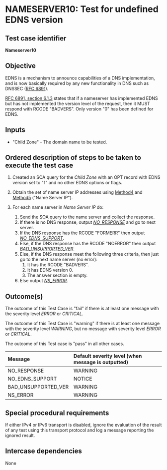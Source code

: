 # NAMESERVER10: Test for undefined EDNS version

## Test case identifier

**Nameserver10**

## Objective

EDNS is a mechanism to announce capabilities of a DNS implementation,
and is now basically required by any new functionality in DNS such as
DNSSEC ([RFC 6891]).

[RFC 6891, section 6.1.3] states that if a nameserver has implemented 
EDNS but has not implemented the version level of the request, then it 
MUST respond with RCODE "BADVERS". Only version "0" has been defined for
EDNS.

## Inputs

* "Child Zone" - The domain name to be tested.

## Ordered description of steps to be taken to execute the test case

1. Created an SOA query for the *Child Zone* with an OPT record with 
   EDNS version set to "1" and no other EDNS options or flags.

2. Obtain the set of name server IP addresses using [Method4] and [Method5]
   ("Name Server IP").

3. For each name server in *Name Server IP* do:

   1. Send the SOA query to the name server and collect the response.
   2. If there is no DNS response, output *[NO_RESPONSE]* and go to
      next server.
   3. If the DNS response has the RCODE "FORMERR" then output
      *[NO_EDNS_SUPPORT]*.
   4. Else, if the DNS response has the RCODE "NOERROR" then 
      output *[BAD_UNSUPPORTED_VER]*.
   5. Else, if the DNS response meet the following three criteria,
      then just go to the next name server (no error):
      1. It has the RCODE "BADVERS".
      2. It has EDNS version 0.
      3. The answer section is empty.
   6. Else output *[NS_ERROR]*.
      

## Outcome(s)

The outcome of this Test Case is "fail" if there is at least one message
with the severity level *ERROR* or *CRITICAL*.

The outcome of this Test Case is "warning" if there is at least one message
with the severity level *WARNING*, but no message with severity level
*ERROR* or *CRITICAL*.

The outcome of this Test case is "pass" in all other cases.

Message                           | Default severity level (when message is outputted)
:---------------------------------|:-----------------------------------
NO_RESPONSE                       | WARNING
NO_EDNS_SUPPORT                   | NOTICE
BAD_UNSUPPORTED_VER               | WARNING
NS_ERROR                          | WARNING

## Special procedural requirements	

If either IPv4 or IPv6 transport is disabled, ignore the evaluation of the
result of any test using this transport protocol and log a message reporting
the ignored result.

## Intercase dependencies

None


[RFC 6891]: https://tools.ietf.org/html/rfc6891
[RFC 6891, section 6.1.3]: https://tools.ietf.org/html/rfc6891#section-6.1.3
[Method4]: ../Methods.md#method-4-delegation-name-server-addresses
[Method5]: ../Methods.md#method-5-in-zone-addresses-records-of-name-servers
[NO_RESPONSE]: #outcomes
[NO_EDNS_SUPPORT]: #outcomes
[BAD_UNSUPPORTED_VER]: #outcomes
[NS_ERROR]: #outcomes

